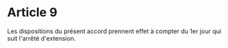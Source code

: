 # Article 9

  
Les dispositions du présent accord prennent effet à compter du 1er jour qui suit l'arrêté d'extension.

